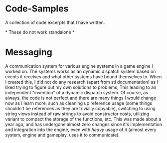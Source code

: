 # Code-Samples
A collection of code excerpts that I have written.

\* These do not work standalone *

# Messaging
A communication system for various engine systems in a game engine I worked on. The systems works as an dynamic dispatch system based on events it receives and what other systems have bound themselves to. When I created this, I did not do any research (apart from stl documentation) as I liked trying to figure out my own solutions to problems; This leading to an independent "invention" of a dynamic dispatch system. Of course, as always, the code is not perfect and there are many things I would change now as I learn more, such as cleaning up reference usage (some things shouldn't be references as they are trivially copyable), switching to using string views instead of raw strings to avoid constructor costs, utilizing variant to compact the storage of the functions, etc. This was made about a year ago, and has undergone almost zero changes since it's implementation and integration into the engine, even with *heavy* usage of it (almost every system, engine and gameplay, uses it to communicate).
